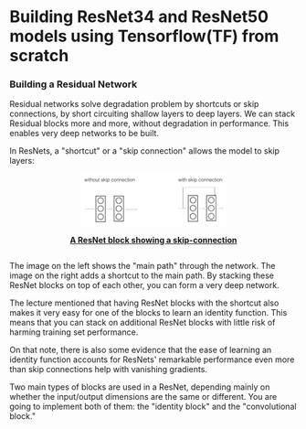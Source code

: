# Building ResNet34 and ResNet50 models using Tensorflow(TF) from scratch

### Building a Residual Network

Residual networks solve degradation problem by shortcuts or skip connections, by short circuiting shallow layers to deep layers. We can stack Residual blocks more and more, without degradation in performance. This enables very deep networks to be built.

In ResNets, a "shortcut" or a "skip connection" allows the model to skip layers:  

<div style="display: flex; justify-content: center; align-items: center; flex-direction: column;">
    <img src="/Images/skip_connection_kiank.png" alt="Plant Village" style="max-width: 50%; height: auto;">
    <p style="text-align: center;"><u><b>A ResNet block showing a skip-connection</b></u></p>
</div>


The image on the left shows the "main path" through the network. The image on the right adds a shortcut to the main path. By stacking these ResNet blocks on top of each other, you can form a very deep network. 

The lecture mentioned that having ResNet blocks with the shortcut also makes it very easy for one of the blocks to learn an identity function. This means that you can stack on additional ResNet blocks with little risk of harming training set performance.  
    
On that note, there is also some evidence that the ease of learning an identity function accounts for ResNets' remarkable performance even more than skip connections help with vanishing gradients.

Two main types of blocks are used in a ResNet, depending mainly on whether the input/output dimensions are the same or different. You are going to implement both of them: the "identity block" and the "convolutional block."
